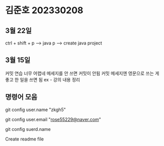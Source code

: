 # 김준호 202330208 


## 3월 22일
ctrl + shift + p --> java p --> create java project



## 3월 15일
커밋 연습 너무 어렵네
메세지를 안 쓰면 커밋이 안됨
커밋 메세지엔 영문으로 쓰는 게 좋고 한 일을 쓰면 됨 
ex - 강의 내용 정리
## 명령어 모음
git config user.name "zkgh5"

git config user.email "rose55229@naver.com"

git config suerd.name

Create readme file
